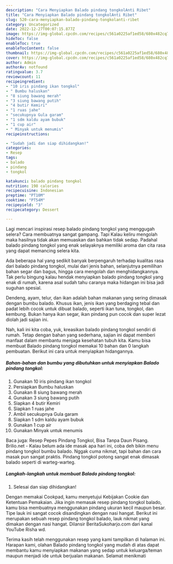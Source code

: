 ```yaml
---
description: "Cara Menyiapkan Balado pindang tongkolAnti Ribet"
title: "Cara Menyiapkan Balado pindang tongkolAnti Ribet"
slug: 520-cara-menyiapkan-balado-pindang-tongkolanti-ribet
category: Uncategorized
date: 2022-12-27T00:07:15.877Z
image: https://img-global.cpcdn.com/recipes/c561a0225af1ed58/680x482cq70/balado-pindang-tongkol-foto-resep-utama.jpg
hideToc: false
enableToc: true
enableTocContent: false
thumbnail: https://img-global.cpcdn.com/recipes/c561a0225af1ed58/680x482cq70/balado-pindang-tongkol-foto-resep-utama.jpg
cover: https://img-global.cpcdn.com/recipes/c561a0225af1ed58/680x482cq70/balado-pindang-tongkol-foto-resep-utama.jpg
author: Admin
authorAv: notfound
ratingvalue: 3.7
reviewcount: 11
recipeingredient:
- "10 iris pindang ikan tongkol"
- " Bumbu haluskan"
- "8 siung bawang merah"
- "3 siung bawang putih"
- "4 butir Kemiri"
- "1 ruas jahe"
- "secukupnya Gula garam"
- "1 sdm kaldu ayam bubuk"
- "1 cup air"
- " Minyak untuk menumis"
recipeinstructions:

- "Sudah jadi dan siap dihidangkan!"
categories:
- Resep
tags:
- balado
- pindang
- tongkol

katakunci: balado pindang tongkol 
nutrition: 198 calories
recipecuisine: Indonesian
preptime: "PT10M"
cooktime: "PT54M"
recipeyield: "3"
recipecategory: Dessert

---
```



Lagi mencari inspirasi resep balado pindang tongkol yang menggugah selera? Cara membuatnya sangat gampang. Tapi Kalau keliru mengolah maka hasilnya tidak akan memuaskan dan bahkan tidak sedap. Padahal balado pindang tongkol yang enak selayaknya memiliki aroma dan cita rasa yang dapat memancing selera kita.


Ada beberapa hal yang sedikit banyak berpengaruh terhadap kualitas rasa dari balado pindang tongkol, mulai dari jenis bahan, selanjutnya pemilihan bahan segar dan bagus, hingga cara mengolah dan menghidangkannya. Tak perlu bingung kalau hendak menyiapkan balado pindang tongkol yang enak di rumah, karena asal sudah tahu caranya maka hidangan ini bisa jadi suguhan spesial.

Dendeng, ayam, telur, dan ikan adalah bahan makanan yang sering dimasak dengan bumbu balado. Khusus ikan, jenis ikan yang berdaging tebal dan padat lebih cocok untuk dibuat balado, seperti ikan tuna, tongkol, dan kembung. Bukan hanya ikan segar, ikan pindang pun cocok dan super lezat diolah jadi sajian ini.


Nah, kali ini kita coba, yuk, kreasikan balado pindang tongkol sendiri di rumah. Tetap dengan bahan yang sederhana, sajian ini dapat memberi manfaat dalam membantu menjaga kesehatan tubuh kita. Kamu bisa membuat Balado pindang tongkol memakai 10 bahan dan 0 langkah pembuatan. Berikut ini cara untuk menyiapkan hidangannya.

<!--inarticleads1-->

##### Bahan-bahan dan bumbu yang dibutuhkan untuk menyiapkan Balado pindang tongkol:

1. Gunakan 10 iris pindang ikan tongkol
1. Persiapkan  Bumbu haluskan
1. Gunakan 8 siung bawang merah
1. Gunakan 3 siung bawang putih
1. Siapkan 4 butir Kemiri
1. Siapkan 1 ruas jahe
1. Ambil secukupnya Gula garam
1. Siapkan 1 sdm kaldu ayam bubuk
1. Gunakan 1 cup air
1. Gunakan  Minyak untuk menumis


Baca juga: Resep Pepes Pindang Tongkol, Bisa Tanpa Daun Pisang. Brilio.net - Kalau belum ada ide masak apa hari ini, coba deh bikin menu pindang tongkol bumbu balado. Nggak cuma nikmat, tapi bahan dan cara masak pun sangat praktis. Pindang tongkol potong sangat enak dimasak balado seperti di warteg-warteg. 

<!--inarticleads2-->

##### Langkah-langkah untuk membuat Balado pindang tongkol:


1. Selesai dan siap dihidangkan!

Dengan memakai Cookpad, kamu menyetujui Kebijakan Cookie dan Ketentuan Pemakaian. Jika ingin memasak resep pindang tongkol balado, kamu bisa membuatnya menggunakan pindang ukuran kecil maupun besar. Tipe lauk ini sangat cocok disandingkan dengan nasi hangat. Berikut ini merupakan sebuah resep pindang tongkol balado, lauk nikmat yang dimakan dengan nasi hangat. Dilansir BeritaSukoharjo.com dari kanal YouTube Risha wd. 

Terima kasih telah menggunakan resep yang kami tampilkan di halaman ini. Harapan kami, olahan Balado pindang tongkol yang mudah di atas dapat membantu kamu menyiapkan makanan yang sedap untuk keluarga/teman maupun menjadi ide untuk berjualan makanan. Selamat menikmati
